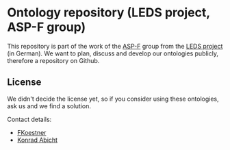 # Ontology repository (LEDS project, ASP-F group)

This repository is part of the work of the [ASP-F](http://www.leds-projekt.de/de/arbeitspakete.html#asp-f---vernetzte-e-government-dienste) group from the [LEDS project](http://www.leds-projekt.de/) (in German). We want to plan, discuss and develop our ontologies publicly, therefore a repository on Github.

## License

We didn't decide the license yet, so if you consider using these ontologies, ask us and we find a solution.

Contact details:
* [FKoestner](https://github.com/fkoestner)
* [Konrad Abicht](http://aksw.org/KonradAbicht.html)
